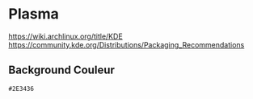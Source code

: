 # Plasma

https://wiki.archlinux.org/title/KDE
https://community.kde.org/Distributions/Packaging_Recommendations



## Background Couleur
```
#2E3436
```